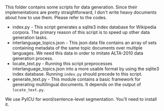 This folder contains some scripts for data generation. Since their implementations are pretty straightforward, I don't write heavy documents about how to use them. Please refer to the codes.

 * index.py - This script generates a sqlite3 index database for Wikipedia corpora. The primary reason of this script is to speed up other data generation tasks.
 * interlanguage_topics.json - This json data file contains an array of sets containing metadata of the same topic documents over multiple languages. We need this data in order to imitate ALTA-2010 data generation process.
 * locate_text.py - Running this script preprocesses interlanguage_topics.json into a more usable format by using the sqlite3 index database. Running `index.py` should precede to this script.
 * generate_text.py - This module contains a basic framework for generating multilingual documents. It depends on the output of `locate_text.py`.

We use PyICU for word/sentence-level segmentation. You'll need to install it.